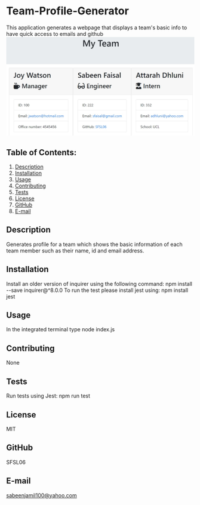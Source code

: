 # Team-Profile-Generator
This application generates a webpage that displays a team's basic info to have quick access to emails and github
![TeamProfileGeneratorScreenshot](/TPGScreenshot.jpg)

## Table of Contents:
  1. [Description](#description) 
  2. [Installation](#installation)
  3. [Usage](#usage)  
  4. [Contributing](#contributing)
  5. [Tests](#tests)
  6. [License](#license)
  7. [GitHub](#github)
  8. [E-mail](#e-mail)

## Description 
Generates profile for a team which shows the basic information of each team member such as their name, id and email address.

## Installation
Install an older version of inquirer using the following command:
npm install --save inquirer@^8.0.0
To run the test please install jest using:
npm install jest
## Usage

In the integrated terminal type node index.js

## Contributing
None

## Tests
Run tests using Jest:
npm run test

## License
MIT

## GitHub
SFSL06

## E-mail
sabeenjamil100@yahoo.com
